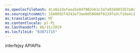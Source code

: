 ```yaml
---
ms.openlocfilehash: 4ca0a1dafaea5e84f002eb1c3a7a92dd033b7a8c
ms.sourcegitcommit: 1bb00d2f4343e73ae8d58668f02297a3cf10a4c1
ms.translationtype: MT
ms.contentlocale: pl-PL
ms.lasthandoff: 06/15/2019
ms.locfileid: "63871715"
---
```

<span data-ttu-id="933f4-101">interfejsy API</span><span class="sxs-lookup"><span data-stu-id="933f4-101">APIs</span></span>